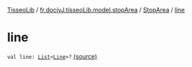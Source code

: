 [TisseoLib](../../index.md) / [fr.docjyJ.tisseoLib.model.stopArea](../index.md) / [StopArea](index.md) / [line](./line.md)

# line

`val line: `[`List`](https://kotlinlang.org/api/latest/jvm/stdlib/kotlin.collections/-list/index.html)`<`[`Line`](../../fr.docjy-j.tisseo-lib.model.line/-line/index.md)`>?` [(source)](https://github.com/docjyJ/TisseoLib/tree/master/src/main/kotlin/fr/docjyJ/tisseoLib/model/stopArea/StopArea.kt#L10)